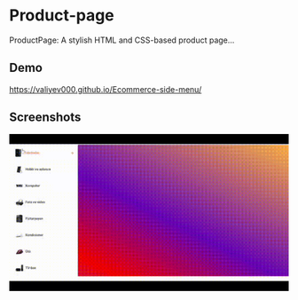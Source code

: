 
# Product-page

ProductPage: A stylish HTML and CSS-based product page...




## Demo

https://valiyev000.github.io/Ecommerce-side-menu/


## Screenshots

![Screenshot](side-menu-final.gif)